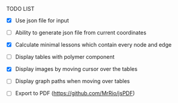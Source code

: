 TODO LIST

  * [X] Use json file for input
  * [ ] Ability to generate json file from current coordinates
  * [X] Calculate minimal lessons which contain every node and edge
  * [ ] Display tables with polymer component
  * [X] Display images by moving cursor over the tables
  * [ ] Display graph paths when moving over tables
  * [ ] Export to PDF (https://github.com/MrRio/jsPDF)
  
